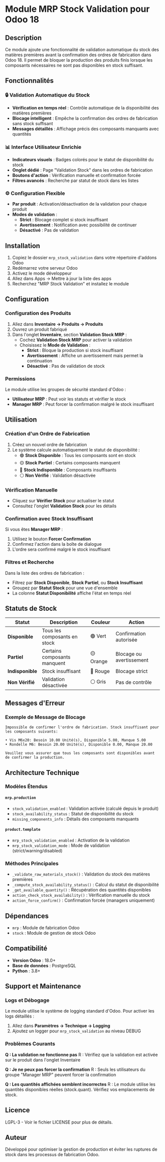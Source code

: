 # Module MRP Stock Validation pour Odoo 18

## Description

Ce module ajoute une fonctionnalité de validation automatique du stock des matières premières avant la confirmation des ordres de fabrication dans Odoo 18. Il permet de bloquer la production des produits finis lorsque les composants nécessaires ne sont pas disponibles en stock suffisant.

## Fonctionnalités

### 🔒 Validation Automatique du Stock
- **Vérification en temps réel** : Contrôle automatique de la disponibilité des matières premières
- **Blocage intelligent** : Empêche la confirmation des ordres de fabrication sans stock suffisant
- **Messages détaillés** : Affichage précis des composants manquants avec quantités

### 📊 Interface Utilisateur Enrichie
- **Indicateurs visuels** : Badges colorés pour le statut de disponibilité du stock
- **Onglet dédié** : Page "Validation Stock" dans les ordres de fabrication
- **Boutons d'action** : Vérification manuelle et confirmation forcée
- **Filtres avancés** : Recherche par statut de stock dans les listes

### ⚙️ Configuration Flexible
- **Par produit** : Activation/désactivation de la validation pour chaque produit
- **Modes de validation** :
  - **Strict** : Blocage complet si stock insuffisant
  - **Avertissement** : Notification avec possibilité de continuer
  - **Désactivé** : Pas de validation

## Installation

1. Copiez le dossier `mrp_stock_validation` dans votre répertoire d'addons Odoo
2. Redémarrez votre serveur Odoo
3. Activez le mode développeur
4. Allez dans Apps → Mettre à jour la liste des apps
5. Recherchez "MRP Stock Validation" et installez le module

## Configuration

### Configuration des Produits

1. Allez dans **Inventaire → Produits → Produits**
2. Ouvrez un produit fabriqué
3. Dans l'onglet **Inventaire**, section **Validation Stock MRP** :
   - Cochez **Validation Stock MRP** pour activer la validation
   - Choisissez le **Mode de Validation** :
     - **Strict** : Bloque la production si stock insuffisant
     - **Avertissement** : Affiche un avertissement mais permet la continuation
     - **Désactivé** : Pas de validation de stock

### Permissions

Le module utilise les groupes de sécurité standard d'Odoo :
- **Utilisateur MRP** : Peut voir les statuts et vérifier le stock
- **Manager MRP** : Peut forcer la confirmation malgré le stock insuffisant

## Utilisation

### Création d'un Ordre de Fabrication

1. Créez un nouvel ordre de fabrication
2. Le système calcule automatiquement le statut de disponibilité :
   - 🟢 **Stock Disponible** : Tous les composants sont en stock
   - 🟡 **Stock Partiel** : Certains composants manquent
   - 🔴 **Stock Indisponible** : Composants insuffisants
   - ⚪ **Non Vérifié** : Validation désactivée

### Vérification Manuelle

- Cliquez sur **Vérifier Stock** pour actualiser le statut
- Consultez l'onglet **Validation Stock** pour les détails

### Confirmation avec Stock Insuffisant

Si vous êtes **Manager MRP** :
1. Utilisez le bouton **Forcer Confirmation** 
2. Confirmez l'action dans la boîte de dialogue
3. L'ordre sera confirmé malgré le stock insuffisant

### Filtres et Recherche

Dans la liste des ordres de fabrication :
- Filtrez par **Stock Disponible**, **Stock Partiel**, ou **Stock Insuffisant**
- Groupez par **Statut Stock** pour une vue d'ensemble
- La colonne **Statut Disponibilité** affiche l'état en temps réel

## Statuts de Stock

| Statut | Description | Couleur | Action |
|--------|-------------|---------|--------|
| **Disponible** | Tous les composants en stock | 🟢 Vert | Confirmation autorisée |
| **Partiel** | Certains composants manquent | 🟡 Orange | Blocage ou avertissement |
| **Indisponible** | Stock insuffisant | 🔴 Rouge | Blocage strict |
| **Non Vérifié** | Validation désactivée | ⚪ Gris | Pas de contrôle |

## Messages d'Erreur

### Exemple de Message de Blocage
```
Impossible de confirmer l'ordre de fabrication. Stock insuffisant pour les composants suivants:

• Vis M6x20: Besoin 10.00 Unité(s), Disponible 5.00, Manque 5.00
• Rondelle M6: Besoin 20.00 Unité(s), Disponible 0.00, Manque 20.00

Veuillez vous assurer que tous les composants sont disponibles avant de confirmer la production.
```

## Architecture Technique

### Modèles Étendus

#### `mrp.production`
- `stock_validation_enabled` : Validation activée (calculé depuis le produit)
- `stock_availability_status` : Statut de disponibilité du stock
- `missing_components_info` : Détails des composants manquants

#### `product.template`
- `mrp_stock_validation_enabled` : Activation de la validation
- `mrp_stock_validation_mode` : Mode de validation (strict/warning/disabled)

### Méthodes Principales

- `_validate_raw_materials_stock()` : Validation du stock des matières premières
- `_compute_stock_availability_status()` : Calcul du statut de disponibilité
- `_get_available_quantity()` : Récupération des quantités disponibles
- `action_check_stock_availability()` : Vérification manuelle du stock
- `action_force_confirm()` : Confirmation forcée (managers uniquement)

## Dépendances

- `mrp` : Module de fabrication Odoo
- `stock` : Module de gestion de stock Odoo

## Compatibilité

- **Version Odoo** : 18.0+
- **Base de données** : PostgreSQL
- **Python** : 3.8+

## Support et Maintenance

### Logs et Débogage

Le module utilise le système de logging standard d'Odoo. Pour activer les logs détaillés :
1. Allez dans **Paramètres → Technique → Logging**
2. Ajoutez un logger pour `mrp_stock_validation` au niveau DEBUG

### Problèmes Courants

**Q : La validation ne fonctionne pas**
R : Vérifiez que la validation est activée sur le produit dans l'onglet Inventaire

**Q : Je ne peux pas forcer la confirmation**
R : Seuls les utilisateurs du groupe "Manager MRP" peuvent forcer la confirmation

**Q : Les quantités affichées semblent incorrectes**
R : Le module utilise les quantités disponibles réelles (stock.quant). Vérifiez vos emplacements de stock.

## Licence

LGPL-3 - Voir le fichier LICENSE pour plus de détails.

## Auteur

Développé pour optimiser la gestion de production et éviter les ruptures de stock dans les processus de fabrication Odoo.
